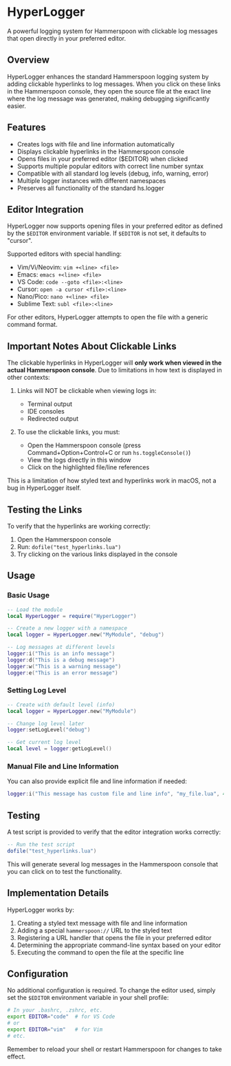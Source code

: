 # HyperLogger

A powerful logging system for Hammerspoon with clickable log messages that open directly in your preferred editor.

## Overview

HyperLogger enhances the standard Hammerspoon logging system by adding clickable hyperlinks to log messages. When you click on these links in the Hammerspoon console, they open the source file at the exact line where the log message was generated, making debugging significantly easier.

## Features

- Creates logs with file and line information automatically
- Displays clickable hyperlinks in the Hammerspoon console
- Opens files in your preferred editor ($EDITOR) when clicked
- Supports multiple popular editors with correct line number syntax
- Compatible with all standard log levels (debug, info, warning, error)
- Multiple logger instances with different namespaces
- Preserves all functionality of the standard hs.logger

## Editor Integration

HyperLogger now supports opening files in your preferred editor as defined by the `$EDITOR` environment variable. If `$EDITOR` is not set, it defaults to "cursor".

Supported editors with special handling:
- Vim/Vi/Neovim: `vim +<line> <file>`
- Emacs: `emacs +<line> <file>`
- VS Code: `code --goto <file>:<line>`
- Cursor: `open -a cursor <file>:<line>`
- Nano/Pico: `nano +<line> <file>`
- Sublime Text: `subl <file>:<line>`

For other editors, HyperLogger attempts to open the file with a generic command format.

## Important Notes About Clickable Links

The clickable hyperlinks in HyperLogger will **only work when viewed in the actual Hammerspoon console**. Due to limitations in how text is displayed in other contexts:

1. Links will NOT be clickable when viewing logs in:
   - Terminal output
   - IDE consoles
   - Redirected output
   
2. To use the clickable links, you must:
   - Open the Hammerspoon console (press Command+Option+Control+C or run `hs.toggleConsole()`)
   - View the logs directly in this window
   - Click on the highlighted file/line references

This is a limitation of how styled text and hyperlinks work in macOS, not a bug in HyperLogger itself.

## Testing the Links

To verify that the hyperlinks are working correctly:

1. Open the Hammerspoon console
2. Run: `dofile("test_hyperlinks.lua")`
3. Try clicking on the various links displayed in the console

## Usage

### Basic Usage

```lua
-- Load the module
local HyperLogger = require("HyperLogger")

-- Create a new logger with a namespace
local logger = HyperLogger.new("MyModule", "debug")

-- Log messages at different levels
logger:i("This is an info message")
logger:d("This is a debug message")
logger:w("This is a warning message")
logger:e("This is an error message")
```

### Setting Log Level

```lua
-- Create with default level (info)
local logger = HyperLogger.new("MyModule")

-- Change log level later
logger:setLogLevel("debug")

-- Get current log level
local level = logger:getLogLevel()
```

### Manual File and Line Information

You can also provide explicit file and line information if needed:

```lua
logger:i("This message has custom file and line info", "my_file.lua", 42)
```

## Testing

A test script is provided to verify that the editor integration works correctly:

```lua
-- Run the test script
dofile("test_hyperlinks.lua")
```

This will generate several log messages in the Hammerspoon console that you can click on to test the functionality.

## Implementation Details

HyperLogger works by:

1. Creating a styled text message with file and line information
2. Adding a special `hammerspoon://` URL to the styled text
3. Registering a URL handler that opens the file in your preferred editor
4. Determining the appropriate command-line syntax based on your editor
5. Executing the command to open the file at the specific line

## Configuration

No additional configuration is required. To change the editor used, simply set the `$EDITOR` environment variable in your shell profile:

```sh
# In your .bashrc, .zshrc, etc.
export EDITOR="code"  # for VS Code
# or
export EDITOR="vim"   # for Vim
# etc.
```

Remember to reload your shell or restart Hammerspoon for changes to take effect. 
